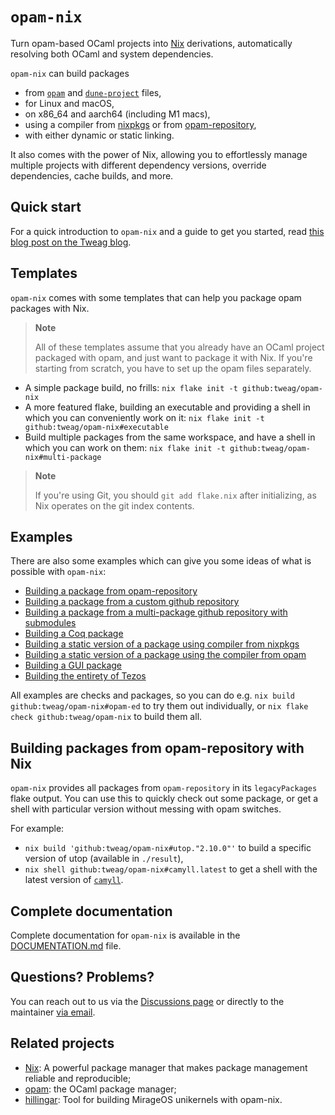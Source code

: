# `opam-nix`

Turn opam-based OCaml projects into [Nix](https://nixos.org) derivations,
automatically resolving both OCaml and system dependencies.

`opam-nix` can build packages

- from [`opam`](./DOCUMENTATION.md#buildOpamProject) and [`dune-project`](./DOCUMENTATION.md#buildDuneProject) files,
- for Linux and macOS,
- on x86_64 and aarch64 (including M1 macs),
- using a compiler from [nixpkgs](https://github.com/nixos/nixpkgs) or from [opam-repository](https://github.com/ocaml/opam-repository),
- with either dynamic or static linking.

It also comes with the power of Nix, allowing you to effortlessly manage
multiple projects with different dependency versions, override dependencies,
cache builds, and more.

## Quick start

For a quick introduction to `opam-nix` and a guide to get you started, read [this blog post on the Tweag blog](https://www.tweag.io/blog/2023-02-16-opam-nix/).

## Templates

`opam-nix` comes with some templates that can help you package opam packages with Nix.

> **Note**
>
> All of these templates assume that you already have an OCaml
> project packaged with opam, and just want to package it with Nix. If you're
> starting from scratch, you have to set up the opam files separately.

- A simple package build, no frills: `nix flake init -t github:tweag/opam-nix`
- A more featured flake, building an executable and providing a shell in which you can conveniently work on it: `nix flake init -t github:tweag/opam-nix#executable`
- Build multiple packages from the same workspace, and have a shell in which you can work on them: `nix flake init -t github:tweag/opam-nix#multi-package`

> **Note**
>
> If you're using Git, you should `git add flake.nix` after initializing, as Nix operates on the git index contents.

## Examples

There are also some examples which can give you some ideas of what is possible with `opam-nix`:

- [Building a package from opam-repository](./examples/0install/flake.nix)
- [Building a package from a custom github repository](./examples/opam2json/flake.nix)
- [Building a package from a multi-package github repository with submodules](./examples/ocaml-lsp/flake.nix)
- [Building a Coq package](./examples/coq/flake.nix)
- [Building a static version of a package using compiler from nixpkgs](./examples/opam-ed/flake.nix)
- [Building a static version of a package using the compiler from opam](./examples/opam2json-static/flake.nix)
- [Building a GUI package](./examples/frama-c/flake.nix)
- [Building the entirety of Tezos](./examples/tezos/flake.nix)

All examples are checks and packages, so you can do e.g. `nix build
github:tweag/opam-nix#opam-ed` to try them out individually, or `nix
flake check github:tweag/opam-nix` to build them all.

## Building packages from opam-repository with Nix

`opam-nix` provides all packages from `opam-repository` in its `legacyPackages` flake output.
You can use this to quickly check out some package, or get a shell with particular version without messing with opam switches.

For example:

- `nix build 'github:tweag/opam-nix#utop."2.10.0"'` to build a specific version of utop (available in `./result`),
- `nix shell github:tweag/opam-nix#camyll.latest` to get a shell with the latest version of [`camyll`](https://alan-j-hu.github.io/camyll/).

## Complete documentation

Complete documentation for `opam-nix` is available in the [DOCUMENTATION.md](./DOCUMENTATION.md) file.

## Questions? Problems?

You can reach out to us via the [Discussions page](https://github.com/tweag/opam-nix/discussions/categories/q-a) or directly to the maintainer [via email](mailto:alexander.bantyev@tweag.io).

## Related projects

- [Nix](https://github.com/nixos/nix): A powerful package manager that makes package management reliable and reproducible;
- [opam](https://github.com/ocaml/opam): the OCaml package manager;
- [hillingar](https://github.com/ryanGibb/hillingar): Tool for building MirageOS unikernels with opam-nix.
